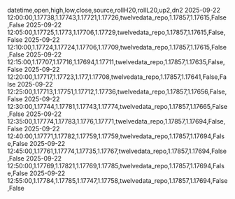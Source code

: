 datetime,open,high,low,close,source,rollH20,rollL20,up2,dn2
2025-09-22 12:00:00,1.17738,1.17743,1.17721,1.17726,twelvedata_repo,1.17857,1.17615,False,False
2025-09-22 12:05:00,1.17725,1.1773,1.17706,1.17729,twelvedata_repo,1.17857,1.17615,False,False
2025-09-22 12:10:00,1.17724,1.17724,1.17706,1.17709,twelvedata_repo,1.17857,1.17615,False,False
2025-09-22 12:15:00,1.17707,1.17716,1.17694,1.17711,twelvedata_repo,1.17857,1.17635,False,False
2025-09-22 12:20:00,1.17717,1.17723,1.177,1.17708,twelvedata_repo,1.17857,1.17641,False,False
2025-09-22 12:25:00,1.17713,1.17751,1.17712,1.17736,twelvedata_repo,1.17857,1.17656,False,False
2025-09-22 12:30:00,1.17744,1.17781,1.17743,1.17774,twelvedata_repo,1.17857,1.17665,False,False
2025-09-22 12:35:00,1.17774,1.17783,1.1776,1.17771,twelvedata_repo,1.17857,1.17694,False,False
2025-09-22 12:40:00,1.17771,1.17782,1.17759,1.17759,twelvedata_repo,1.17857,1.17694,False,False
2025-09-22 12:45:00,1.17761,1.17774,1.17735,1.17767,twelvedata_repo,1.17857,1.17694,False,False
2025-09-22 12:50:00,1.17769,1.17821,1.17769,1.17785,twelvedata_repo,1.17857,1.17694,False,False
2025-09-22 12:55:00,1.17784,1.17785,1.17747,1.17758,twelvedata_repo,1.17857,1.17694,False,False
